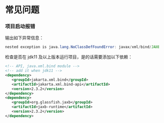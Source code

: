 # 常见问题

### 项目启动报错

输出如下异常信息：

```java
nested exception is java.lang.NoClassDefFoundError: javax/xml/bind/JAXBException
```

检查是否在 jdk11 及以上版本运行项目，是的话需要添加以下依赖：
```xml
<!-- API, java.xml.bind module -->
<!-- add it when jdk11 -->
<dependency>
   <groupId>jakarta.xml.bind</groupId>
   <artifactId>jakarta.xml.bind-api</artifactId>
   <version>2.3.2</version>
</dependency>
<dependency>
   <groupId>org.glassfish.jaxb</groupId>
   <artifactId>jaxb-runtime</artifactId>
   <version>2.3.2</version>
</dependency>
```
